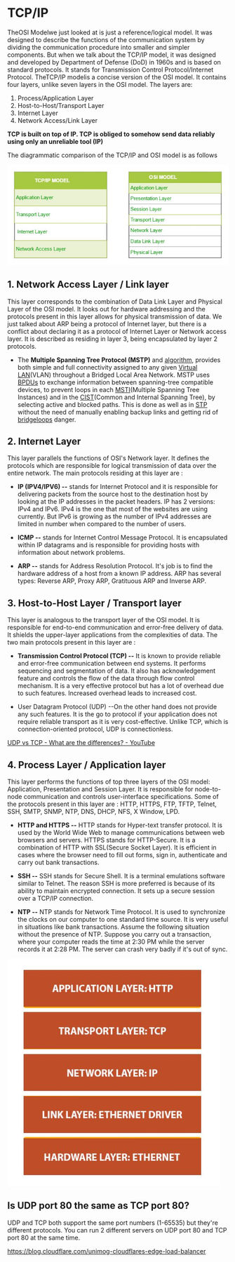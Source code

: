 # TCP/IP

TheOSI Modelwe just looked at is just a reference/logical model. It was designed to describe the functions of the communication system by dividing the communication procedure into smaller and simpler components. But when we talk about the TCP/IP model, it was designed and developed by Department of Defense (DoD) in 1960s and is based on standard protocols. It stands for Transmission Control Protocol/Internet Protocol. TheTCP/IP modelis a concise version of the OSI model. It contains four layers, unlike seven layers in the OSI model. The layers are:

1. Process/Application Layer
2. Host-to-Host/Transport Layer
3. Internet Layer
4. Network Access/Link Layer

**TCP is built on top of IP. TCP is obliged to somehow send data reliably using only an unreliable tool (IP)**

The diagrammatic comparison of the TCP/IP and OSI model is as follows

![image](../../media/TCP-IP-image1.jpg)

## 1. Network Access Layer / Link layer

This layer corresponds to the combination of Data Link Layer and Physical Layer of the OSI model. It looks out for hardware addressing and the protocols present in this layer allows for physical transmission of data.
We just talked about ARP being a protocol of Internet layer, but there is a conflict about declaring it as a protocol of Internet Layer or Network access layer. It is described as residing in layer 3, being encapsulated by layer 2 protocols.

- The **Multiple Spanning Tree Protocol (MSTP)** and [algorithm](https://en.wikipedia.org/wiki/Algorithm), provides both simple and full connectivity assigned to any given [Virtual LAN](https://en.wikipedia.org/wiki/Virtual_LAN)(VLAN) throughout a Bridged Local Area Network. MSTP uses [BPDUs](https://en.wikipedia.org/wiki/Bridge_Protocol_Data_Unit) to exchange information between spanning-tree compatible devices, to prevent loops in each [MSTI](https://en.wikipedia.org/wiki/Multiple_Spanning_Tree_Protocol#Multiple_Spanning_Tree_Instances_(MSTI))(Multiple Spanning Tree Instances) and in the [CIST](https://en.wikipedia.org/wiki/Multiple_Spanning_Tree_Protocol#Common_and_Internal_Spanning_Tree(CST/CIST))(Common and Internal Spanning Tree), by selecting active and blocked paths. This is done as well as in [STP](https://en.wikipedia.org/wiki/Spanning_Tree_Protocol) without the need of manually enabling backup links and getting rid of [bridge](https://en.wikipedia.org/wiki/Bridging_(networking))[loops](https://en.wikipedia.org/wiki/Switching_loop) danger.

## 2. Internet Layer

This layer parallels the functions of OSI's Network layer. It defines the protocols which are responsible for logical transmission of data over the entire network. The main protocols residing at this layer are :

- **IP (IPV4/IPV6) --** stands for Internet Protocol and it is responsible for delivering packets from the source host to the destination host by looking at the IP addresses in the packet headers. IP has 2 versions:
    IPv4 and IPv6. IPv4 is the one that most of the websites are using currently. But IPv6 is growing as the number of IPv4 addresses are limited in number when compared to the number of users.

- **ICMP --** stands for Internet Control Message Protocol. It is encapsulated within IP datagrams and is responsible for providing hosts with information about network problems.

- **ARP --** stands for Address Resolution Protocol. It's job is to find the hardware address of a host from a known IP address. ARP has several types: Reverse ARP, Proxy ARP, Gratituous ARP and Inverse ARP.

## 3. Host-to-Host Layer / Transport layer

This layer is analogous to the transport layer of the OSI model. It is responsible for end-to-end communication and error-free delivery of data. It shields the upper-layer applications from the complexities of data. The two main protocols present in this layer are :

- **Transmission Control Protocol (TCP) --** It is known to provide reliable and error-free communication between end systems. It performs sequencing and segmentation of data. It also has acknowledgement feature and controls the flow of the data through flow control mechanism. It is a very effective protocol but has a lot of overhead due to such features. Increased overhead leads to increased cost.

- User Datagram Protocol (UDP) --On the other hand does not provide any such features. It is the go to protocol if your application does not require reliable transport as it is very cost-effective. Unlike TCP, which is connection-oriented protocol, UDP is connectionless.

[UDP vs TCP - What are the differences? - YouTube](https://www.youtube.com/watch?v=v6m4DbhQQ_8&ab_channel=Finematics)

## 4. Process Layer / Application layer

This layer performs the functions of top three layers of the OSI model: Application, Presentation and Session Layer. It is responsible for node-to-node communication and controls user-interface specifications. Some of the protocols present in this layer are : HTTP, HTTPS, FTP, TFTP, Telnet, SSH, SMTP, SNMP, NTP, DNS, DHCP, NFS, X Window, LPD.

- **HTTP and HTTPS --** HTTP stands for Hyper-text transfer protocol. It is used by the World Wide Web to manage communications between web browsers and servers. HTTPS stands for HTTP-Secure. It is a combination of HTTP with SSL(Secure Socket Layer). It is efficient in cases where the browser need to fill out forms, sign in, authenticate and carry out bank transactions.

- **SSH --** SSH stands for Secure Shell. It is a terminal emulations software similar to Telnet. The reason SSH is more preferred is because of its ability to maintain encrypted connection. It sets up a secure session over a TCP/IP connection.

- **NTP --** NTP stands for Network Time Protocol. It is used to synchronize the clocks on our computer to one standard time source. It is very useful in situations like bank transactions. Assume the following situation without the presence of NTP. Suppose you carry out a transaction, where your computer reads the time at 2:30 PM while the server records it at 2:28 PM. The server can crash very badly if it's out of sync.

![image](../../media/TCP-IP-image2.jpg)

## Is UDP port 80 the same as TCP port 80?

UDP and TCP both support the same port numbers (1-65535) but they're different protocols. You can run 2 different servers on UDP port 80 and TCP port 80 at the same time.

<https://blog.cloudflare.com/unimog-cloudflares-edge-load-balancer>
